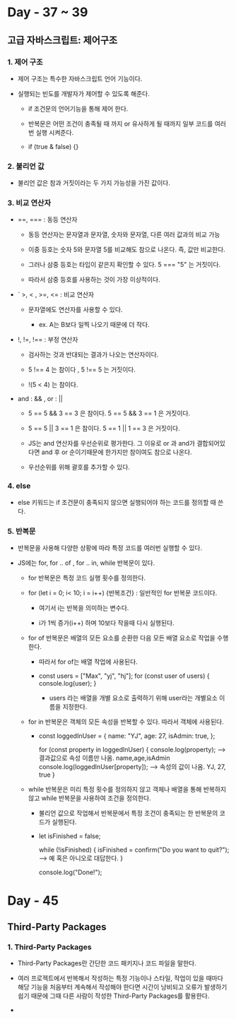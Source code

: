 # Day - 37 ~ 39

## 고급 자바스크립트: 제어구조

### 1. 제어 구조

- 제어 구조는 특수한 자바스크립트 언어 기능이다.

- 실행되는 빈도를 개발자가 제어할 수 있도록 해준다.

  - if 조건문의 언어기능을 통해 제어 한다.

  - 반복문은 어떤 조건이 충족될 때 까지 or 유사하게 될 때까지 일부 코드를 여러번 실행 시켜준다.

  - if (true & false) {}

### 2. 불리언 값

- 불리언 값은 참과 거짓이라는 두 가지 가능성을 가진 값이다.

### 3. 비교 연산자

- ==, === : 동등 연산자

  - 동등 연산자는 문자열과 문자열, 숫자와 문자열, 다른 여러 값과의 비교 가능

  - 이중 등호는 숫자 5와 문자열 5를 비교해도 참으로 나온다. 즉, 값만 비교한다.

  - 그러나 삼중 등호는 타입이 같은지 확인할 수 있다. 5 === "5" 는 거짓이다.

  - 따라서 삼중 등호를 사용하는 것이 가장 이상적이다.

- ` >, < , >=, <= : 비교 연산자

  - 문자열에도 연산자를 사용할 수 있다.

    - ex. A는 B보다 일찍 나오기 때문에 더 작다.

- !, !=, !== : 부정 연산자

  - 검사하는 것과 반대되는 결과가 나오는 연산자이다.

  - 5 !== 4 는 참이다 , 5 !== 5 는 거짓이다.

  - !(5 < 4) 는 참이다.

- and : && , or : ||

  - 5 == 5 && 3 == 3 은 참이다. 5 == 5 && 3 == 1 은 거짓이다.

  - 5 == 5 || 3 == 1 은 참이다. 5 == 1 || 1 == 3 은 거짓이다.

  - JS는 and 연산자를 우선순위로 평가한다. 그 이유로 or 과 and가 결합되어있다면 and 후 or 순이기때문에 한가지만 참이여도 참으로 나온다.

  - 우선순위를 위해 괄호를 추가할 수 있다.

### 4. else

- else 키워드는 if 조건문이 충족되지 않으면 실행되어야 하는 코드를 정의할 때 쓴다.

### 5. 반복문

- 반복문을 사용해 다양한 상황에 따라 특정 코드를 여러번 실행할 수 있다.

- JS에는 for, for .. of , for .. in, while 반복문이 있다.

  - for 반복문은 특정 코드 실행 횟수를 정의한다.

  - for (let i = 0; i< 10; i = i++) {반복조건} : 일반적인 for 반복문 코드이다.

    - 여기서 i는 반복을 의미하는 변수다.

    - i가 1씩 증가(i++) 하며 10보다 작을때 다시 실행된다.

  - for of 반복문은 배열의 모든 요소를 순환한 다음 모든 배열 요소로 작업을 수행한다.

    - 따라서 for of는 배열 작업에 사용된다.

    - const users = ["Max", "yj", "hj"];
      for (const user of users) {
      console.log(user);
      }

      - users 라는 배열을 개별 요소로 출력하기 위해 user라는 개별요소 이름을 지정한다.

  - for in 반복문은 객체의 모든 속성을 반복할 수 있다. 따라서 객체에 사용된다.

    - const loggedInUser = {
      name: "YJ",
      age: 27,
      isAdmin: true,
      };

      for (const property in loggedInUser) {
      console.log(property); --> 결과값으로 속성 이름만 나옴. name,age,isAdmin
      console.log(loggedInUser[property]); --> 속성의 값이 나옴. YJ, 27, true
      }

  - while 반복문은 미리 특정 횟수를 정의하지 않고 객체나 배열을 통해 반복하지 않고 while 반복문을 사용하여 조건을 정의한다.

    - 불리언 값으로 작업해서 반복문에서 특정 조건이 충족되는 한 반복문의 코드가 실행된다.

    - let isFinished = false;

      while (!isFinished) {
      isFinished = confirm("Do you want to quit?"); --> 예 혹은 아니오로 대답한다.
      }

      console.log("Done!");

# Day - 45

## Third-Party Packages

### 1. Third-Party Packages

- Third-Party Packages란 간단한 코드 패키지나 코드 파일을 말한다.

- 여러 프로젝트에서 반복해서 작성하는 특정 기능이나 스타일, 작업이 있을 때마다 해당 기능을 처음부터 계속해서 작성해야 한다면 시간이 낭비되고 오류가 발생하기 쉽기 때문에 그때 다른 사람이 작성한 Third-Party Packages를 활용한다.

-
